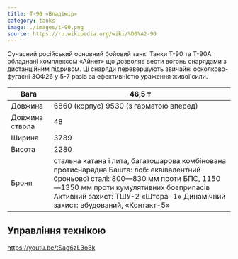 ```yaml
---
title: T-90 «Владімір»
category: tanks
image: ./images/t-90.png
source: https://ru.wikipedia.org/wiki/%D0%A2-90
---
```


Cучасний російський основний бойовий танк. Танки Т-90 та Т-90А обладнані комплексом «Айнет» що дозволяє вести вогонь снарядами з дистанційним підривом. Ці снаряди перевершують звичайні осколково-фугасні 3ОФ26 у 5-7 разів за ефективністю ураження живої сили.

Вага | 46,5 т
------ | ------
Довжина | 6860 (корпус) 9530 (з гарматою вперед)
Довжина cтвола | 48
Ширина | 3789
Висота | 2280
Броня |   стальна катана і лита, багатошарова комбінована протиснарядна Башта: лоб: еквівалентний броньової сталі: 800—830 мм проти БПС, 1150—1350 мм проти кумулятивних боєприпасів Активний захист: ТШУ-2 «Штора-1» Динамічний захист: вбудований, «Контакт-5»  

## Управління технікою

https://youtu.be/tSag6zL3o3k
